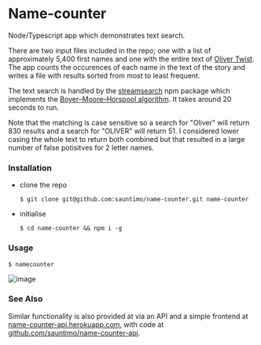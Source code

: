 # Name-counter
Node/Typescript app which demonstrates text search.

There are two input files included in the repo; one with a list of approximately 5,400 first names and one with the entire text of [Oliver Twist](https://en.wikipedia.org/wiki/Oliver_Twist). The app counts the occurences of each name in the text of the story and writes a file with results sorted from most to least frequent. 

The text search is handled by the [streamsearch](https://www.npmjs.com/package/streamsearch) npm package which implements the [Boyer–Moore–Horspool algorithm](https://en.wikipedia.org/wiki/Boyer%E2%80%93Moore%E2%80%93Horspool_algorithm). It takes around 20 seconds to run.

Note that the matching is case sensitive so a search for "Oliver" will return 830 results and a search for "OLIVER" will return 51. I considered lower casing the whole text to return both combined but that resulted in a large number of false potisitves for 2 letter names. 

### Installation

- clone the repo
  ```
  $ git clone git@github.com:sauntimo/name-counter.git name-counter
  ```
  
- initialise
  ```
  $ cd name-counter && npm i -g 
  ```

### Usage

```
$ namecounter
```

![image](https://user-images.githubusercontent.com/2720466/95250247-b9d2d380-0811-11eb-8e03-50ba2979b9f6.png)


### See Also

Similar functionality is also provided at via an API and a simple frontend at [name-counter-api.herokuapp.com](https://name-counter-api.herokuapp.com/), with code at [github.com/sauntimo/name-counter-api](https://github.com/sauntimo/name-counter-api).
